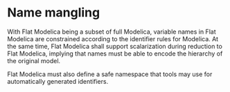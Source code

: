 # Name mangling

With Flat Modelica being a subset of full Modelica, variable names in Flat Modelica are constrained according to the identifier rules for Modelica.  At the same time, Flat Modelica shall support scalarization during reduction to Flat Modelica, implying that names must be able to encode the hierarchy of the original model.

Flat Modelica must also define a safe namespace that tools may use for automatically generated identifiers.
